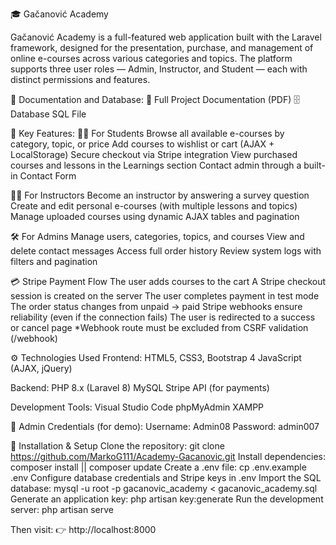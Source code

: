 🎓 Gačanović Academy

Gačanović Academy is a full-featured web application built with the Laravel framework, designed for the presentation, purchase, and management of online e-courses across various categories and topics.
The platform supports three user roles — Admin, Instructor, and Student — each with distinct permissions and features.

📄 Documentation and Database:
📘 Full Project Documentation (PDF)
🗄️ Database SQL File

🧩 Key Features:
👨‍🎓 For Students
Browse all available e-courses by category, topic, or price
Add courses to wishlist or cart (AJAX + LocalStorage)
Secure checkout via Stripe integration
View purchased courses and lessons in the Learnings section
Contact admin through a built-in Contact Form

👨‍🏫 For Instructors
Become an instructor by answering a survey question
Create and edit personal e-courses (with multiple lessons and topics)
Manage uploaded courses using dynamic AJAX tables and pagination

🛠️ For Admins
Manage users, categories, topics, and courses
View and delete contact messages
Access full order history
Review system logs with filters and pagination

💳 Stripe Payment Flow
The user adds courses to the cart
A Stripe checkout session is created on the server
The user completes payment in test mode
The order status changes from unpaid → paid
Stripe webhooks ensure reliability (even if the connection fails)
The user is redirected to a success or cancel page
*Webhook route must be excluded from CSRF validation (/webhook)

⚙️ Technologies Used
Frontend:
HTML5, CSS3, Bootstrap 4
JavaScript (AJAX, jQuery)

Backend:
PHP 8.x (Laravel 8)
MySQL
Stripe API (for payments)

Development Tools:
Visual Studio Code
phpMyAdmin
XAMPP

🔐 Admin Credentials (for demo):
Username: Admin08
Password: admin007

🧰 Installation & Setup
Clone the repository: git clone https://github.com/MarkoG111/Academy-Gacanovic.git
Install dependencies: composer install || composer update
Create a .env file: cp .env.example .env
Configure database credentials and Stripe keys in .env
Import the SQL database: mysql -u root -p gacanovic_academy < gacanovic_academy.sql
Generate an application key: php artisan key:generate
Run the development server: php artisan serve
    
Then visit:
👉 http://localhost:8000
